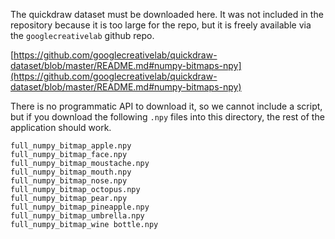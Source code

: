 The quickdraw dataset must be downloaded here.  It was not included in the repository because it is too large for the repo, but it is freely available via the `googlecreativelab` github repo.

[https://github.com/googlecreativelab/quickdraw-dataset/blob/master/README.md#numpy-bitmaps-npy](https://github.com/googlecreativelab/quickdraw-dataset/blob/master/README.md#numpy-bitmaps-npy)

There is no programmatic API to download it, so we cannot include a script, but if you download the following `.npy` files into this directory, the rest of the application should work.

    full_numpy_bitmap_apple.npy
    full_numpy_bitmap_face.npy
    full_numpy_bitmap_moustache.npy
    full_numpy_bitmap_mouth.npy
    full_numpy_bitmap_nose.npy
    full_numpy_bitmap_octopus.npy
    full_numpy_bitmap_pear.npy
    full_numpy_bitmap_pineapple.npy
    full_numpy_bitmap_umbrella.npy
    full_numpy_bitmap_wine bottle.npy
